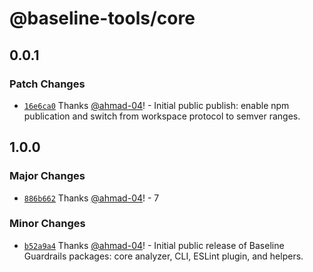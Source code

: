 # @baseline-tools/core

## 0.0.1

### Patch Changes

- [`16e6ca0`](https://github.com/ahmad-04/baselineProject/commit/16e6ca06b122c6f446541c0ce460b9e6fa702075) Thanks [@ahmad-04](https://github.com/ahmad-04)! - Initial public publish: enable npm publication and switch from workspace protocol to semver ranges.

## 1.0.0

### Major Changes

- [`886b662`](https://github.com/ahmad-04/baselineProject/commit/886b6620d0401a971c9caf1718dd650ec1890cba) Thanks [@ahmad-04](https://github.com/ahmad-04)! - 7

### Minor Changes

- [`b52a9a4`](https://github.com/ahmad-04/baselineProject/commit/b52a9a42795427677f4f446a25d28e6ccc2d946a) Thanks [@ahmad-04](https://github.com/ahmad-04)! - Initial public release of Baseline Guardrails packages: core analyzer, CLI, ESLint plugin, and helpers.

